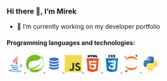 ### Hi there 👋, I’m Mirek

<!--
**miroslav-kalal/miroslav-kalal** is a ✨ _special_ ✨ repository because its `README.md` (this file) appears on your GitHub profile.

Here are some ideas to get you started:

- 🔭 I’m currently working on ...
- 🌱 I’m currently learning ...
- 👯 I’m looking to collaborate on ...
- 🤔 I’m looking for help with ...
- 💬 Ask me about ...
- 📫 How to reach me: ...
- 😄 Pronouns: ...
- ⚡ Fun fact: ...
-->
- 🔭 I’m currently working on my developer portfolio

#### Programming languages and technologies:
<p align="left">
    <a href="https://docs.oracle.com/en/java" target="_blank"> 
        <img src="https://raw.githubusercontent.com/devicons/devicon/master/icons/java/java-original.svg" alt="java" width="40" height="40"/> 
    </a>
    <a href="https://spring.io/projects/spring-framework" target="_blank"> 
        <img src="https://raw.githubusercontent.com/devicons/devicon/master/icons/spring/spring-original.svg" alt="spring framework" width="40" height="40"/> 
    </a>
    <a href="https://www.w3schools.com/sql" target="_blank"> 
        <img src="https://raw.githubusercontent.com/github/explore/80688e429a7d4ef2fca1e82350fe8e3517d3494d/topics/sql/sql.png" alt="sql" width="40" height="40"/> 
    </a>
    <a href="https://developer.mozilla.org/en-US/docs/Web/JavaScript" target="_blank"> 
        <img src="https://raw.githubusercontent.com/devicons/devicon/master/icons/javascript/javascript-original.svg" alt="javascript" width="40" height="40"/> 
    </a>
    <a href="https://www.w3.org/html" target="_blank">
        <img src="https://raw.githubusercontent.com/devicons/devicon/master/icons/html5/html5-original-wordmark.svg" alt="html5"  width="40" height="40"/> 
    </a>
    <a href="https://www.w3schools.com/css" target="_blank">
        <img src="https://raw.githubusercontent.com/devicons/devicon/master/icons/css3/css3-original-wordmark.svg" alt="css3" width="40" height="40"/>
    </a>
    <a href="https://jupyter-notebook.readthedocs.io/en/stable" target="_blank">
        <img src="https://raw.githubusercontent.com/devicons/devicon/master/icons/jupyter/jupyter-original.svg" alt="jupyter" width="40" height="40"/>
    </a>
    <a href="https://docs.python.org/3" target="_blank">
        <img src="https://raw.githubusercontent.com/devicons/devicon/master/icons/python/python-original.svg" alt="python3" width="40" height="40"/>
    </a>
</p>
